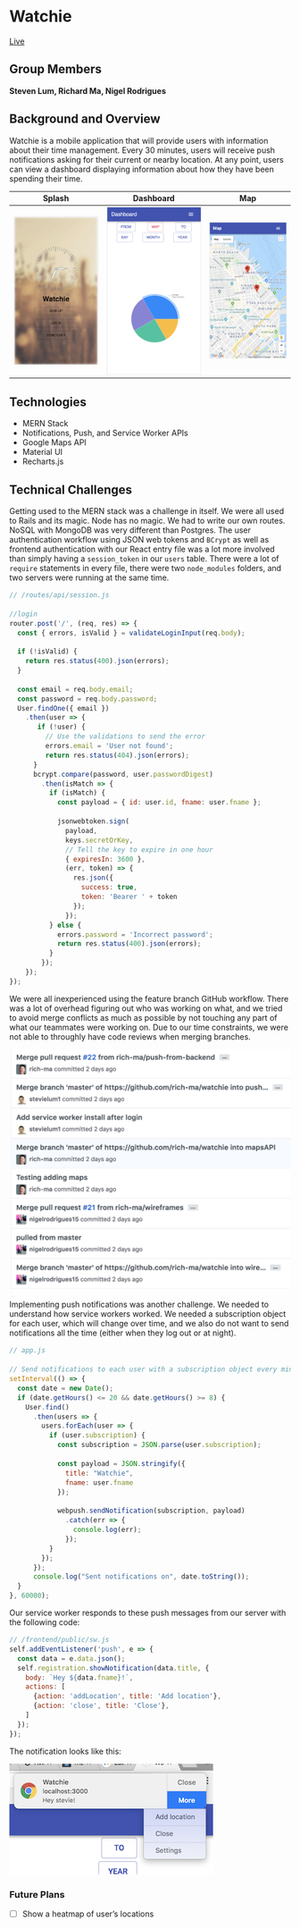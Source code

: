 # Watchie

[Live](http://watchie.herokuapp.com)

## Group Members
**Steven Lum, Richard Ma, Nigel Rodrigues**
 
## Background and Overview
Watchie is a mobile application that will provide users with information about their time management. Every 30 minutes, users will receive push notifications asking for their current or nearby location. At any point, users can view a dashboard displaying information about how they have been spending their time.


| Splash | Dashboard | Map |
| ------ | --------- | --- |
| ![splash](./docs/splash.png) | ![dashboard](./docs/dashboard.png) | ![map](./docs/map.png) |

## Technologies
- MERN Stack
- Notifications, Push, and Service Worker APIs
- Google Maps API
- Material UI
- Recharts.js

## Technical Challenges
Getting used to the MERN stack was a challenge in itself. We were all used to Rails and its magic. Node has no magic. We had to write our own routes. NoSQL with MongoDB was very different than Postgres. The user authentication workflow using JSON web tokens and `BCrypt` as well as frontend authentication with our React entry file was a lot more involved than simply having a `session_token` in our `users` table. There were a lot of `require` statements in every file, there were two `node_modules` folders, and two servers were running at the same time.


```javascript
// /routes/api/session.js

//login
router.post('/', (req, res) => {
  const { errors, isValid } = validateLoginInput(req.body);

  if (!isValid) {
    return res.status(400).json(errors);
  }

  const email = req.body.email;
  const password = req.body.password;
  User.findOne({ email })
    .then(user => {
       if (!user) {
         // Use the validations to send the error
         errors.email = 'User not found';
         return res.status(404).json(errors);
      }
      bcrypt.compare(password, user.passwordDigest)
        .then(isMatch => {
          if (isMatch) {
            const payload = { id: user.id, fname: user.fname };

            jsonwebtoken.sign(
              payload,
              keys.secretOrKey,
              // Tell the key to expire in one hour
              { expiresIn: 3600 },
              (err, token) => {
                res.json({
                  success: true,
                  token: 'Bearer ' + token
                });
              });
          } else {
            errors.password = 'Incorrect password';
            return res.status(400).json(errors);
          }
        });
    });
});
```

We were all inexperienced using the feature branch GitHub workflow. There was a lot of overhead figuring out who was working on what, and we tried to avoid merge conflicts as much as possible by not touching any part of what our teammates were working on. Due to our time constraints, we were not able to throughly have code reviews when merging branches.

![github_workflow](./docs/github_workflow.png)

Implementing push notifications was another challenge. We needed to understand how service workers worked. We needed a subscription object for each user, which will change over time, and we also do not want to send notifications all the time (either when they log out or at night).

```javascript
// app.js

// Send notifications to each user with a subscription object every minute if it is between 8AM and 8PM (for testing purposes)
setInterval(() => {
  const date = new Date();
  if (date.getHours() <= 20 && date.getHours() >= 8) {
    User.find()
      .then(users => {
        users.forEach(user => {
          if (user.subscription) {
            const subscription = JSON.parse(user.subscription);
            
            const payload = JSON.stringify({
              title: "Watchie",
              fname: user.fname
            });
          
            webpush.sendNotification(subscription, payload)
              .catch(err => {
                console.log(err);
              });
          }
        });
      });
      console.log("Sent notifications on", date.toString());
  }
}, 60000);
```

Our service worker responds to these push messages from our server with the following code:
```javascript
// /frontend/public/sw.js
self.addEventListener('push', e => {
  const data = e.data.json();
  self.registration.showNotification(data.title, {
    body: `Hey ${data.fname}!`,
    actions: [
      {action: 'addLocation', title: 'Add location'},
      {action: 'close', title: 'Close'},
    ]
  });
});
```

The notification looks like this:

![push_notification](./docs/push_notification.png)

###  Future Plans
- [ ] Show a heatmap of user’s locations
